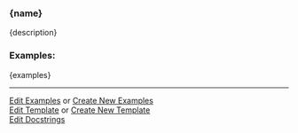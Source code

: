 ### <a id="{id}">{name}</a>
{description}

### Examples:
{examples}

___

[Edit Examples](https://github.com/{gh_username}/{gh_repo}/edit/{gh_branch}/ci/examples/{url}) or 
[Create New Examples](https://github.com/{gh_username}/{gh_repo}/new/{gh_branch}/?filename=ci/examples/{url}) <br/>
[Edit Template](https://github.com/{gh_username}/{gh_repo}/edit/{gh_branch}/ci/docs/{url}) or 
[Create New Template](https://github.com/{gh_username}/{gh_repo}/new/{gh_branch}/?filename=ci/docs/templates/{url}) <br/>
[Edit Docstrings](https://github.com/{gh_username}/{gh_repo}/edit/{gh_branch}/{gh_repo}/{file_url}?message=Update%20Docs)